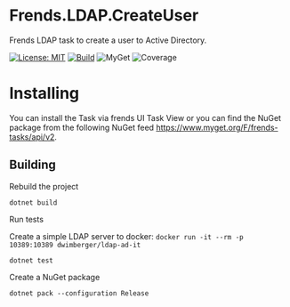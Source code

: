 # Frends.LDAP.CreateUser
Frends LDAP task to create a user to Active Directory.

[![License: MIT](https://img.shields.io/badge/License-MIT-green.svg)](https://opensource.org/licenses/MIT) 
[![Build](https://github.com/FrendsPlatform/Frends.LDAP/actions/workflows/CreateUser_build_and_test_on_main.yml/badge.svg)](https://github.com/FrendsPlatform/Frends.LDAP/actions)
![MyGet](https://img.shields.io/myget/frends-tasks/v/Frends.LDAP.CreateUser)
![Coverage](https://app-github-custom-badges.azurewebsites.net/Badge?key=FrendsPlatform/Frends.LDAP/Frends.LDAP.CreateUser|main)

# Installing

You can install the Task via frends UI Task View or you can find the NuGet package from the following NuGet feed https://www.myget.org/F/frends-tasks/api/v2.

## Building


Rebuild the project

`dotnet build`

Run tests

 Create a simple LDAP server to docker:
 `docker run -it --rm -p 10389:10389 dwimberger/ldap-ad-it`
 
`dotnet test`


Create a NuGet package

`dotnet pack --configuration Release`